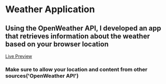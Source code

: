 <h1>Weather Application</h1>

<h2>Using the OpenWeather API, I developed an app that retrieves information about the weather based on your browser location</h2>

<a target="_blank" href="https://curse-moon.glitch.me/">Live Preview</a>

<h3>Make sure to allow your location and content from other sources('OpenWeather API')</h3>

